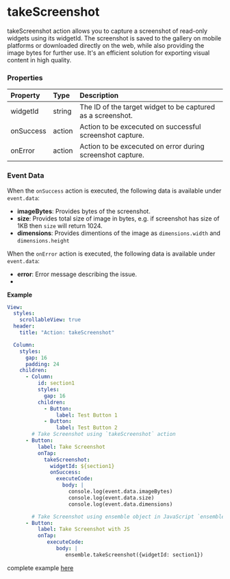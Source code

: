 # takeScreenshot

takeScreenshot action allows you to capture a screenshot of read-only widgets using its widgetId. The screenshot is saved to the gallery on mobile platforms or downloaded directly on the web, while also providing the image bytes for further use. It's an efficient solution for exporting visual content in high quality.
### Properties

| Property   | Type   | Description                                                                                |
| :--------- | :----- | :----------------------------------------------------------------------------------------- |
| widgetId   | string | The ID of the target widget to be captured as a screenshot.          |
| onSuccess  | action | Action to be excecuted on successful screenshot capture.                                     |
| onError    | action | Action to be excecuted on error during screenshot capture.|

### Event Data

When the `onSuccess` action is executed, the following data is available under `event.data`:

- **imageBytes**: Provides bytes of the screenshot.
- **size**: Provides total size of image in bytes, e.g. if screenshot has size of 1KB then `size` will return 1024.
- **dimensions**: Provides dimentions of the image as `dimensions.width` and `dimensions.height`

When the `onError` action is executed, the following data is available under `event.data`:

- **error**: Error message describing the issue.
- 

**Example**

```yaml
View:
  styles:
    scrollableView: true
  header:
    title: "Action: takeScreenshot"

  Column:
    styles:
      gap: 16
      padding: 24
    children:
      - Column:
          id: section1
          styles:
            gap: 16
          children:
            - Button:
                label: Test Button 1
            - Button:
                label: Test Button 2
        # Take Screenshot using `takeScreenshot` action
      - Button:
          label: Take Screenshot
          onTap:
            takeScreenshot:
              widgetId: ${section1}
              onSuccess:
                executeCode:
                  body: |
                    console.log(event.data.imageBytes)
                    console.log(event.data.size)
                    console.log(event.data.dimensions)

        # Take Screenshot using ensemble object in JavaScript `ensemble.takeScreenshot`
      - Button:
          label: Take Screenshot with JS
          onTap:  
             executeCode:
                body: |
                   ensemble.takeScreenshot({widgetId: section1})
```



complete example [here](https://studio.ensembleui.com/app/e24402cb-75e2-404c-866c-29e6c3dd7992/screen/C3zALhZvHQHyFISY9Yvo)
